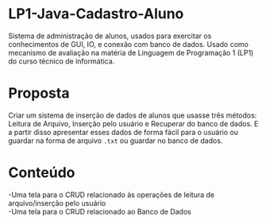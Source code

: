 # LP1-Java-Cadastro-Aluno
Sistema de administração de alunos, usados para exercitar os conhecimentos de GUI, IO, e conexão com banco de dados. Usado como mecanismo de avaliação na matéria de Linguagem de Programação 1 (LP1) do curso técnico de informática. 

# Proposta 
Criar um sistema de inserção de dados de alunos que usasse três métodos: Leitura de Arquivo, Inserção pelo usuário e Recuperar do banco de dados. E a partir disso apresentar esses dados de forma fácil para o usuário ou guardar na forma de arquivo `.txt` ou guardar no banco de dados. 

# Conteúdo 
-Uma tela para o CRUD relacionado às operações de leitura de arquivo/inserção pelo usuário  
-Uma tela para o CRUD relacionado ao Banco de Dados
